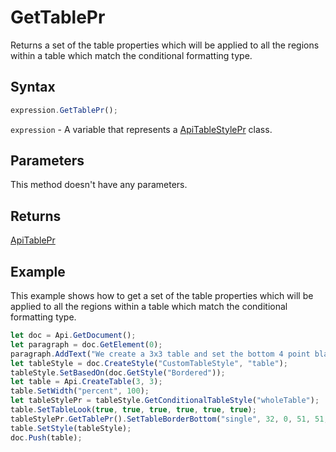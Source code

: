 # GetTablePr

Returns a set of the table properties which will be applied to all the regions within a table which match the conditional formatting type.

## Syntax

```javascript
expression.GetTablePr();
```

`expression` - A variable that represents a [ApiTableStylePr](../ApiTableStylePr.md) class.

## Parameters

This method doesn't have any parameters.

## Returns

[ApiTablePr](../../ApiTablePr/ApiTablePr.md)

## Example

This example shows how to get a set of the table properties which will be applied to all the regions within a table which match the conditional formatting type.

```javascript editor-docx
let doc = Api.GetDocument();
let paragraph = doc.GetElement(0);
paragraph.AddText("We create a 3x3 table and set the bottom 4 point black border to it:");
let tableStyle = doc.CreateStyle("CustomTableStyle", "table");
tableStyle.SetBasedOn(doc.GetStyle("Bordered"));
let table = Api.CreateTable(3, 3);
table.SetWidth("percent", 100);
let tableStylePr = tableStyle.GetConditionalTableStyle("wholeTable");
table.SetTableLook(true, true, true, true, true, true);
tableStylePr.GetTablePr().SetTableBorderBottom("single", 32, 0, 51, 51, 51);
table.SetStyle(tableStyle);
doc.Push(table);
```
